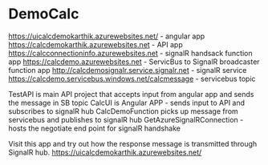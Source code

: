# DemoCalc

https://uicalcdemokarthik.azurewebsites.net/ - angular app
https://calcdemokarthik.azurewebsites.net - API app
https://calcconnectioninfo.azurewebsites.net - signalR handsack function app
https://calcdemo.azurewebsites.net - ServicBus to SignalR broadcaster function app
http://calcdemosignalr.service.signalr.net - signalR service
https://calcdemo.servicebus.windows.net/calcmessage - servicebus topic

TestAPI is main API project that accepts input from angular app and sends the message in SB topic
CalcUI is Angular APP - sends input to API and subscribes to signalR hub
CalcDemoFunction picks up message from servicebus and publishes to signalR hub
GetAzureSignalRConnection - hosts the negotiate end point for signalR handshake

Visit this app and try out how the response message is transmitted through SignalR hub.
https://uicalcdemokarthik.azurewebsites.net/


